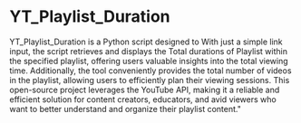 # YT_Playlist_Duration
 YT_Playlist_Duration is a Python script designed to  With just a simple link input, the script retrieves and displays the Total durations of  Playlist within the specified playlist, offering users valuable insights into the total viewing time. Additionally, the tool conveniently provides the total number of videos in the playlist, allowing users to efficiently plan their viewing sessions. This open-source project leverages the YouTube API, making it a reliable and efficient solution for content creators, educators, and avid viewers who want to better understand and organize their playlist content."
